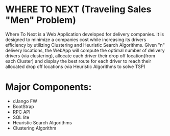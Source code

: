 # WHERE TO NEXT (Traveling Sales "Men" Problem)

Where To Next is a Web Application developed for delivery companies. It is designed to minimize a companies cost while increasing its drivers efficiency by utilizing Clustering and Heuristic Search Algorithms. Given "n" delivery locations, the WebApp will compute the optimal number of delivery drivers (via clustering), allocate each driver their drop off location(from each Cluster) and display the best route for each driver to reach their allocated drop off locations (via Heuristic Algorithms to solve TSP)

# Major Components:
- dJango FW
- BootStrap
- RPC API
- SQL lite
- Heuristic Search Algorithms
- Clustering Algorithm
